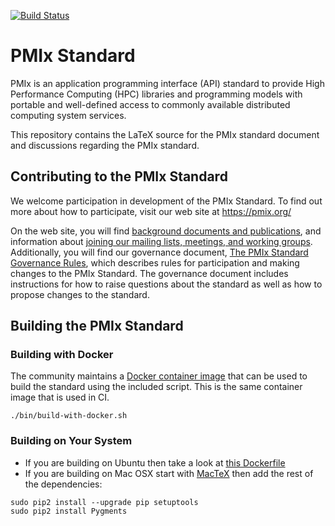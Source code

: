 [![Build Status](https://github.com/pmix/pmix-standard/actions/workflows/build-main.yml/badge.svg)](https://github.com/pmix/pmix-standard/actions/workflows/build-main.yml)

# PMIx Standard

PMIx is an application programming interface (API) standard to provide
High Performance Computing (HPC) libraries and programming models with
portable and well-defined access to commonly available
distributed computing system services.

This repository contains the LaTeX source for the PMIx standard document
and discussions regarding the PMIx standard.

## Contributing to the PMIx Standard

We welcome participation in development of the PMIx Standard. To find out
more about how to participate, visit our web site at https://pmix.org/

On the web site, you will find [background documents and
publications](https://pmix.org/publications/), and information
about [joining our mailing lists, meetings,
and working groups](https://pmix.org/contribute/).
Additionally, you will find our governance document,
[The PMIx Standard Governance Rules](https://pmix.org/wp-content/uploads/2019/08/pmix-governance.pdf), which describes
rules for participation and making changes to the PMIx Standard.
The governance document includes instructions for how to raise questions
about the standard as well as how to propose changes to the standard.

## Building the PMIx Standard

### Building with Docker

The community maintains a [Docker container image](https://github.com/jjhursey/pmix-standard-dockerfile) that can be used to build the standard using the included script. This is the same container image that is used in CI.

```
./bin/build-with-docker.sh
```

### Building on Your System

 * If you are building on Ubuntu then take a look at [this Dockerfile](https://github.com/jjhursey/pmix-standard-dockerfile/blob/master/Dockerfile)
 * If you are building on Mac OSX start with [MacTeX](https://www.tug.org/mactex/) then add the rest of the dependencies:
```
sudo pip2 install --upgrade pip setuptools
sudo pip2 install Pygments
```
